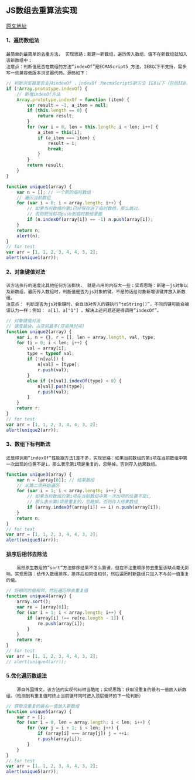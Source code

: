 
## JS数组去重算法实现
[原文地址](http://www.cnblogs.com/wteam-xq/p/4732351.html)
#### 1、遍历数组法
    最简单的最简单的去重方法， 实现思路：新建一新数组，遍历传入数组，值不在新数组就加入该新数组中；
    注意点：判断值是否在数组的方法“indexOf”是ECMAScript5 方法，IE8以下不支持，需多写一些兼容低版本浏览器代码，源码如下：
```javascript
// 判断浏览器是否支持indexOf ，indexOf 为ecmaScript5新方法 IE8以下（包括IE8， IE8只支持部分ecma5）不支持
if (!Array.prototype.indexOf) {
    // 新增indexOf方法
    Array.prototype.indexOf = function (item) {
        var result = -1, a_item = null;
        if (this.length == 0) {
            return result;
        }
        for (var i = 0, len = this.length; i < len; i++) {
            a_item = this[i];
            if (a_item === item) {
                result = i;
                break;
            }
        }
        return result;
    }
}

function unique1(array) {
    var n = []; // 一个新的临时数组
    // 遍历当前数组
    for (var i = 0; i < array.length; i++) {
        // 如果当前数组的第i已经保存进了临时数组，那么跳过，
        // 否则把当前项push到临时数组里面
        if (n.indexOf(array[i]) == -1) n.push(array[i]);
    }
    return n;
    alert(n);
}
// for test
var arr = [1, 1, 2, 3, 4, 4, 3, 2];
alert(unique1(arr));
```
#### 2、对象键值对法
    该方法执行的速度比其他任何方法都快， 就是占用的内存大一些；实现思路：新建一js对象以及新数组，遍历传入数组时，判断值是否为js对象的键，不是的话给对象新增该键并放入新数组。
    注意点： 判断是否为js对象键时，会自动对传入的键执行“toString()”，不同的键可能会被误认为一样；例如： a[1]、a["1"] 。解决上述问题还是得调用“indexOf”。
    
```javascript
// 对象键值对法
// 速度最快，占空间最多(空间换时间)
function unique2(array) {
    var i, n = {}, r = [], len = array.length, val, type;
    for (i = 0; i < len; i++) {
        val = array[i];
        type = typeof val;
        if (!n[val]) {
            n[val] = [type];
            r.push(val);
        }
        else if (n[val].indexOf(type) < 0) {
            n[val].push(type);
            r.push(val);
        }
    }
    return r;
}
// for test
var arr = [1, 1, 2, 3, 4, 4, 3, 2];
alert(unique2(arr));
```
#### 3、数组下标判断法
    还是得调用“indexOf”性能跟方法1差不多，实现思路：如果当前数组的第i项在当前数组中第一次出现的位置不是i，那么表示第i项是重复的，忽略掉。否则存入结果数组。
    
```javascript
function unique3(array) {
    var n = [array[0]]; // 结果数组
    // 从第二项开始遍历
    for (var i = 1; i < array.length; i++) {
        // 如果当前数组的第i项在当前数组中第一次出项的位置不是i,
        // 那么表示第i项是重复的，忽略掉。否则存入结果数组
        if (array.indexOf(array[i]) == i) n.push(array[i]);
    }
    return n;
}
// for test
var arr = [1, 1, 2, 3, 4, 4, 3, 2];
alert(unique3(arr));
```

#### 排序后相邻去除法
		虽然原生数组的”sort”方法排序结果不怎么靠谱，但在不注重顺序的去重里该缺点毫无影响。实现思路：给传入数组排序，排序后相同值相邻，然后遍历时新数组只加入不与前一值重复的值。
```javascript
// 将相同的值相邻，然后遍历除去重复值
function unique4(array) {
    array.sort();
    var re = [array[0]];
    for (var i = 1; i < array.length; i++) {
        if (array[i] !== re[re.length - 1]) {
            re.push(array[i]);
        }
    }
    return re;
}
// for test
var arr = [1, 1, 2, 3, 4, 4, 3, 2];
// alert(unique4(arr));
```

#### 5.优化遍历数组法
		源自外国博文，该方法的实现代码相当酷炫；实现思路：获取没重复的最右一值放入新数组。（检测到有重复值时终止当前循环同时进入顶层循环的下一轮判断）
```javascript
// 获取没重复的最右一值放入新数组
function unique5(array) {
    var r = [];
    for (var i = 0, len = array.length; i < len; i++) {
        for (var j = i + 1; i < len; j++) {
            if (array[i] === array[j]) j = ++i;
            r.push(array[i]);
        }
    }
}
// for test
var arr = [1, 1, 2, 3, 4, 4, 3, 2];
alert(unique5(arr));
```
